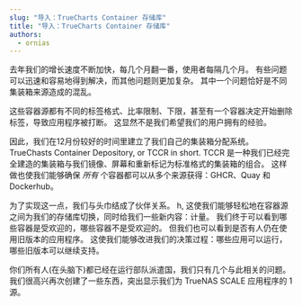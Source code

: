 ```yaml
---
slug: "导入：TrueCharts Container 存储库"
title: "导入：TrueCharts Container 存储库"
authors:
  - ornias
---
```


去年我们的增长速度不断加快，每几个月翻一番，使用者每隔几个月。 有些问题可以迅速和容易地得到解决，而其他问题则更加复杂。 其中一个问题恰好是不同集装箱来源造成的混乱。

这些容器源都有不同的标签格式、比率限制、下限，甚至有一个容器决定开始删除标签，导致应用程序被打断。 这显然不是我们希望我们的用户拥有的经验。

因此，我们在12月份较好的时间里建立了我们自己的集装箱分配系统。 TrueChasts Container Depository, or TCCR in short. TCCR 是一种我们已经完全建造的集装箱与我们镜像、屏幕和重新标记为标准格式的集装箱的组合。 这样做也使我们能够确保 *所有* 个容器都可以从多个来源获得：GHCR、Quay 和 Dockerhub。

为了实现这一点，我们与头巾结成了伙伴关系。 h, 这使我们能够轻松地在容器源之间为我们的存储库切换，同时给我们一些新内容：计量。 我们终于可以看到哪些容器是受欢迎的，哪些容器不是受欢迎的。 但我们也可以看到是否有人仍在使用旧版本的应用程序。 这使我们能够改进我们的决策过程：哪些应用可以运行，哪些旧版本可以继续支持。

你们所有人(在头脑下)都已经在运行部队派遣国，我们只有几个与此相关的问题。 我们很高兴再次创建了一些东西，突出显示我们为 TrueNAS SCALE 应用程序的 1 源。
